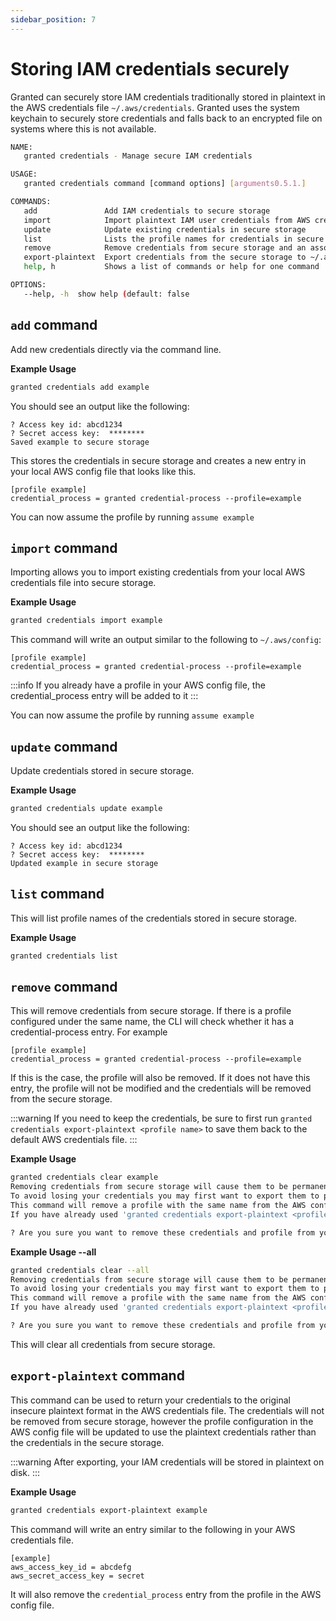 ```yaml
---
sidebar_position: 7
---
```


# Storing IAM credentials securely

Granted can securely store IAM credentials traditionally stored in plaintext in the AWS credentials file `~/.aws/credentials`.
Granted uses the system keychain to securely store credentials and falls back to an encrypted file on systems where this is not available.

```bash
NAME:
   granted credentials - Manage secure IAM credentials

USAGE:
   granted credentials command [command options] [arguments0.5.1.]

COMMANDS:
   add               Add IAM credentials to secure storage
   import            Import plaintext IAM user credentials from AWS credentials file into secure storage
   update            Update existing credentials in secure storage
   list              Lists the profile names for credentials in secure storage
   remove            Remove credentials from secure storage and an associated profile if it exists in the AWS config file
   export-plaintext  Export credentials from the secure storage to ~/.aws/credentials file in plaintext
   help, h           Shows a list of commands or help for one command

OPTIONS:
   --help, -h  show help (default: false
```

## `add` command

Add new credentials directly via the command line.

**Example Usage**

```bash
granted credentials add example
```

You should see an output like the following:

```
? Access key id: abcd1234
? Secret access key:  ********
Saved example to secure storage
```

This stores the credentials in secure storage and creates a new entry in your local AWS config file that looks like this.

```
[profile example]
credential_process = granted credential-process --profile=example
```

You can now assume the profile by running `assume example`

## `import` command

Importing allows you to import existing credentials from your local AWS credentials file into secure storage.

**Example Usage**

```bash
granted credentials import example
```

This command will write an output similar to the following to `~/.aws/config`:

```
[profile example]
credential_process = granted credential-process --profile=example
```

:::info
If you already have a profile in your AWS config file, the credential_process entry will be added to it
:::

You can now assume the profile by running `assume example`

## `update` command

Update credentials stored in secure storage.

**Example Usage**

```bash
granted credentials update example
```

You should see an output like the following:

```
? Access key id: abcd1234
? Secret access key:  ********
Updated example in secure storage
```

## `list` command

This will list profile names of the credentials stored in secure storage.

**Example Usage**

```bash
granted credentials list
```

## `remove` command

This will remove credentials from secure storage. If there is a profile configured under the same name, the CLI will check whether it has a credential-process entry.
For example

```
[profile example]
credential_process = granted credential-process --profile=example

```

If this is the case, the profile will also be removed. If it does not have this entry, the profile will not be modified and the credentials will be removed from the secure storage.

:::warning
If you need to keep the credentials, be sure to first run `granted credentials export-plaintext <profile name>` to save them back to the default AWS credentials file.
:::

**Example Usage**

```bash
granted credentials clear example
Removing credentials from secure storage will cause them to be permanently deleted.
To avoid losing your credentials you may first want to export them to plaintext using 'granted credentials export-plaintext <profile name>'
This command will remove a profile with the same name from the AWS config file if it has a 'credential_process = granted credential-process --profile=<profile name>'
If you have already used 'granted credentials export-plaintext <profile name>' to export the credentials, the profile will not be removed by this command.

? Are you sure you want to remove these credentials and profile from your AWS config? (Y/n)
```

**Example Usage --all**

```bash
granted credentials clear --all
Removing credentials from secure storage will cause them to be permanently deleted.
To avoid losing your credentials you may first want to export them to plaintext using 'granted credentials export-plaintext <profile name>'
This command will remove a profile with the same name from the AWS config file if it has a 'credential_process = granted credential-process --profile=<profile name>'
If you have already used 'granted credentials export-plaintext <profile name>' to export the credentials, the profile will not be removed by this command.

? Are you sure you want to remove these credentials and profile from your AWS config? (Y/n)
```

This will clear all credentials from secure storage.

## `export-plaintext` command

This command can be used to return your credentials to the original insecure plaintext format in the AWS credentials file.
The credentials will not be removed from secure storage, however the profile configuration in the AWS config file will be updated to use the plaintext credentials rather than the credentials in the secure storage.

:::warning
After exporting, your IAM credentials will be stored in plaintext on disk.
:::

**Example Usage**

```bash
granted credentials export-plaintext example
```

This command will write an entry similar to the following in your AWS credentials file.

```
[example]
aws_access_key_id = abcdefg
aws_secret_access_key = secret
```

It will also remove the `credential_process` entry from the profile in the AWS config file.
